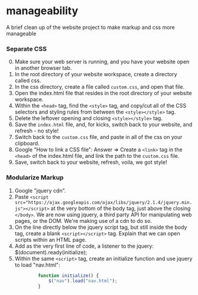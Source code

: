 # manageability
A brief clean up of the website project to make markup and css more manageable

### Separate CSS

0. Make sure your web server is running, and you have your website open in another browser tab.
1. In the root directory of your website workspace, create a directory called css.
2. In the css directory, create a file called `custom.css`, and open that file.
3. Open the index.html file that resides in the root directory of your website workspace.
4. Within the `<head>` tag, find the `<style>` tag, and copy/cut all of the CSS selectors and styling rules from between the `<style></style>` tag.
5. Delete the leftover opening and closing `<style></style>` tag.
6. Save the `index.html` file, and, for kicks, switch back to your website, and refresh - no style!
7. Switch back to the `custom.css` file, and paste in all of the css on your clipboard.
8. Google "How to link a CSS file": Answer => Create a `<link>` tag in the `<head>` of the index.html file, and link the path to the `custom.css` file.
9. Save, switch back to your website, refresh, voila, we got style!

### Modularize Markup

1. Google "jquery cdn".
2. Paste `<script src="https://ajax.googleapis.com/ajax/libs/jquery/2.1.4/jquery.min.js"></script>` at the very bottom of the body tag, just above the closing `</body>`. We are now using jquery, a third party API for manipulating web pages, or the DOM. We're making use of a cdn to do so.
3. On the line directly below the jquery script tag, but still inside the body tag, create a blank `<script></script>` tag. Explain that we can open scripts within an HTML page.
4. Add as the very first line of code, a listener to the jquery:
        $(document).ready(initialize);
5. Within the same `<script>` tag, create an initialize function and use jquery to load "nav.html":

````javascript
            function initialize() {
                $("nav").load("nav.html");
            }
````